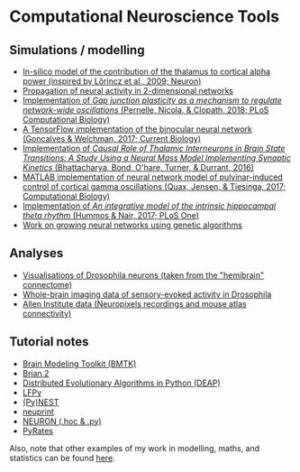 # Computational Neuroscience Tools

## Simulations / modelling
- <a href="https://github.com/michaelsmclayton/ComputationalNeuroscienceTools/tree/master/Brian/code/examples/alphaThetaNetwork">In-silico model of the contribution of the thalamus to cortical alpha power (inspired by Lőrincz et al., 2009; Neuron)</a>
- <a href="https://michaelsmclayton.github.io/travellingWaves.html">Propagation of neural activity in 2-dimensional networks</a>
- <a href="https://github.com/michaelsmclayton/ComputationalNeuroscienceTools/tree/master/Brian/code/examples/gapJunctions">Implementation of <i>Gap junction plasticity as a mechanism to regulate network-wide oscillations</i> (Pernelle, Nicola, & Clopath, 2018; PLoS Computational Biology)</a>
- <a href="https://github.com/michaelsmclayton/BinocularNeuralNetwork">A TensorFlow implementation of the binocular neural network (Goncalves & Welchman, 2017; Current Biology)</a>
- <a href="https://github.com/michaelsmclayton/ComputationalNeuroscienceTools/tree/master/Brian/code/examples/thalamusEquations">Implementation of <i>Causal Role of Thalamic Interneurons in Brain State Transitions: A Study Using a Neural Mass Model Implementing Synaptic Kinetics</i> (Bhattacharya, Bond, O'hare, Turner, & Durrant, 2016)</a>
- <a href="https://github.com/michaelsmclayton/PulvinarControlOfCorticalGammaViaAlpha">MATLAB implementation of neural network model of pulvinar-induced control of cortical gamma oscillations (Quax, Jensen, & Tiesinga, 2017; Computational Biology)</a>
- <a href="https://github.com/michaelsmclayton/ComputationalNeuroscienceTools/tree/master/Brian/code/examples/hippocampalTheta">Implementation of <i>An integrative model of the intrinsic hippocampal theta rhythm</i>  (Hummos & Nair, 2017; PLoS One)</a>
- <a href="https://github.com/michaelsmclayton/ComputationalNeuroscienceTools/tree/master/GeneticEvolutionary">Work on growing neural networks using genetic algorithms</a>

## Analyses
- <a href="https://github.com/michaelsmclayton/ComputationalNeuroscienceTools/tree/master/Janelia/neuprint">Visualisations of Drosophila neurons (taken from the "hemibrain" connectome)</a>
- <a href="https://github.com/michaelsmclayton/ComputationalNeuroscienceTools/tree/master/FruitFly/fruitFlyCalciumImaging">Whole-brain imaging data of sensory-evoked activity in Drosophila</a>
- <a href="https://github.com/michaelsmclayton/ComputationalNeuroscienceTools/tree/master/AllenInstitute/NeuroPixels">Allen Institute data (Neuropixels recordings and mouse atlas connectivity)</a>


## Tutorial notes
- <a href="https://github.com/michaelsmclayton/ComputationalNeuroscienceTools/tree/master/AllenInstitute/bmtk">Brain Modeling Toolkit (BMTK)</a>
- <a href="https://github.com/michaelsmclayton/ComputationalNeuroscienceTools/tree/master/Brian/code/tutorials">Brian 2</a>
- <a href="https://github.com/michaelsmclayton/ComputationalNeuroscienceTools/tree/master/GeneticEvolutionary/DEAP/tutorial">Distributed Evolutionary Algorithms in Python (DEAP)</a>
- <a href="https://github.com/michaelsmclayton/ComputationalNeuroscienceTools/tree/master/LFPy/tutorials">LFPy</a>
- <a href="https://github.com/michaelsmclayton/ComputationalNeuroscienceTools/tree/master/Nest/learningPyNest/code/tutorials">(Py)NEST</a>
- <a href="https://github.com/michaelsmclayton/ComputationalNeuroscienceTools/tree/master/Janelia/neuprint/tutorials">neuprint</a>
- <a href="https://github.com/michaelsmclayton/ComputationalNeuroscienceTools/tree/master/NEURON/tutorials">NEURON (.hoc & .py)</a>
- <a href="https://github.com/michaelsmclayton/ComputationalNeuroscienceTools/tree/master/PyRates">PyRates</a>

Also, note that other examples of my work in modelling, maths, and statistics can be found <a href="https://github.com/michaelsmclayton/modellingDevelopment">here</a>.
